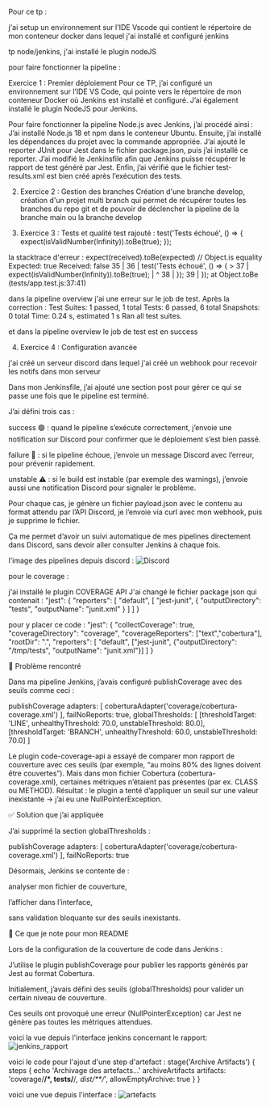 Pour ce tp : 

j'ai setup un environnement sur l'IDE Vscode qui contient le répertoire de mon conteneur docker dans lequel j'ai installé et configuré jenkins

tp node/jenkins, j'ai installé le plugin nodeJS

pour faire fonctionner la pipeline : 

Exercice 1 : Premier déploiement
Pour ce TP, j’ai configuré un environnement sur l’IDE VS Code, qui pointe vers le répertoire de mon conteneur Docker où Jenkins est installé et configuré. J’ai également installé le plugin NodeJS pour Jenkins.

Pour faire fonctionner la pipeline Node.js avec Jenkins, j’ai procédé ainsi :
J’ai installé Node.js 18 et npm dans le conteneur Ubuntu. Ensuite, j’ai installé les dépendances du projet avec la commande appropriée. J’ai ajouté le reporter JUnit pour Jest dans le fichier package.json, puis j’ai installé ce reporter. J’ai modifié le Jenkinsfile afin que Jenkins puisse récupérer le rapport de test généré par Jest. Enfin, j’ai vérifié que le fichier test-results.xml est bien créé après l’exécution des tests.

2. Exercice 2 : Gestion des branches
Création d'une branche develop, création d'un projet multi branch qui permet de récupérer toutes les branches du repo git et de pouvoir de déclencher la pipeline de la branche main ou la branche develop 


3. Exercice 3 : Tests et qualité
test rajouté : 
test('Tests échoué', () => {
        expect(isValidNumber(Infinity)).toBe(true);
});

la stacktrace d'erreur : 
expect(received).toBe(expected) // Object.is equality
    Expected: true
    Received: false
      35 |
      36 |     test('Tests échoué', () =&gt; {
    &gt; 37 |         expect(isValidNumber(Infinity)).toBe(true);
         |                                         ^
      38 |     });
      39 | });
      at Object.toBe (tests/app.test.js:37:41)

dans la pipeline overview j'ai une erreur sur le job de test.
Après la correction : 
Test Suites: 1 passed, 1 total
Tests:       6 passed, 6 total
Snapshots:   0 total
Time:        0.24 s, estimated 1 s
Ran all test suites.

et dans la pipeline overview le job de test est en success

4. Exercice 4 : Configuration avancée

j'ai créé un serveur discord dans lequel j'ai créé un webhook pour recevoir les notifs dans mon serveur

Dans mon Jenkinsfile, j’ai ajouté une section post pour gérer ce qui se passe une fois que le pipeline est terminé.

J’ai défini trois cas :

success 🟢 : quand le pipeline s’exécute correctement, j’envoie une notification sur Discord pour confirmer que le déploiement s’est bien passé.

failure 🔴 : si le pipeline échoue, j’envoie un message Discord avec l’erreur, pour prévenir rapidement.

unstable ⚠️ : si le build est instable (par exemple des warnings), j’envoie aussi une notification Discord pour signaler le problème.

Pour chaque cas, je génère un fichier payload.json avec le contenu au format attendu par l’API Discord, je l’envoie via curl avec mon webhook, puis je supprime le fichier.

Ça me permet d’avoir un suivi automatique de mes pipelines directement dans Discord, sans devoir aller consulter Jenkins à chaque fois.

l'image des pipelines depuis discord : 
![Discord](images/discord.png)


pour le coverage : 

j'ai installé le plugin COVERAGE API
J'ai changé le fichier package json
qui contenait : 
"jest": {
    "reporters": [
      "default",
      [
        "jest-junit",
        {
          "outputDirectory": "tests",
          "outputName": "junit.xml"
        }
      ]
    ]
  }
  
pour y placer ce code : 
"jest": {
  "collectCoverage": true,
  "coverageDirectory": "coverage",
  "coverageReporters": ["text","cobertura"],
  "rootDir": ".",
  "reporters": [
    "default",
    ["jest-junit", {"outputDirectory": "/tmp/tests", "outputName": "junit.xml"}]
  ]
}

🎯 Problème rencontré

Dans ma pipeline Jenkins, j’avais configuré publishCoverage avec des seuils comme ceci :

publishCoverage adapters: [
    coberturaAdapter('coverage/cobertura-coverage.xml')
],
failNoReports: true,
globalThresholds: [
    [thresholdTarget: 'LINE', unhealthyThreshold: 70.0, unstableThreshold: 80.0],
    [thresholdTarget: 'BRANCH', unhealthyThreshold: 60.0, unstableThreshold: 70.0]
]


Le plugin code-coverage-api a essayé de comparer mon rapport de couverture avec ces seuils (par exemple, “au moins 80% des lignes doivent être couvertes”).
Mais dans mon fichier Cobertura (cobertura-coverage.xml), certaines métriques n’étaient pas présentes (par ex. CLASS ou METHOD). Résultat : le plugin a tenté d’appliquer un seuil sur une valeur inexistante → j’ai eu une NullPointerException.

✅ Solution que j’ai appliquée

J’ai supprimé la section globalThresholds :

publishCoverage adapters: [
    coberturaAdapter('coverage/cobertura-coverage.xml')
],
failNoReports: true


Désormais, Jenkins se contente de :

analyser mon fichier de couverture,

l’afficher dans l’interface,

sans validation bloquante sur des seuils inexistants.

📌 Ce que je note pour mon README

Lors de la configuration de la couverture de code dans Jenkins :

J’utilise le plugin publishCoverage pour publier les rapports générés par Jest au format Cobertura.

Initialement, j’avais défini des seuils (globalThresholds) pour valider un certain niveau de couverture.

Ces seuils ont provoqué une erreur (NullPointerException) car Jest ne génère pas toutes les métriques attendues.


voici la vue depuis l'interface jenkins concernant le rapport:
![jenkins_rapport](images/jenkins_rapport.png)



voici le code pour l'ajout d'une step d'artefact : 
stage('Archive Artifacts') {
    steps {
        echo 'Archivage des artefacts...'
        archiveArtifacts artifacts: 'coverage/**/*, tests/**/*, dist/**/*', allowEmptyArchive: true
    }
}


voici une vue depuis l'interface : 
![artefacts](images/artefacts.png)